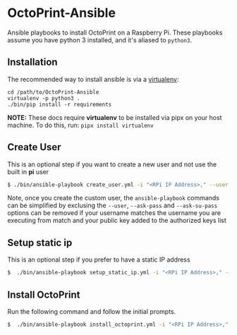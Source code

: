 OctoPrint-Ansible
=================

Ansible playbooks to install OctoPrint on a Raspberry Pi. These playbooks assume you have
python 3 installed, and it's aliased to `python3`.


Installation
------------

The recommended way to install ansible is via a [virtualenv](https://virtualenv.pypa.io/en/latest/installation.html#):

    cd /path/to/OctoPrint-Ansible
    virtualenv -p python3 .
    ./bin/pip install -r requirements

**NOTE:** These docs require **virtualenv** to be installed via pipx on your host machine. To do this,
run: `pipx install virtualenv`

Create User
-----------
This is an optional step if you want to create a new user and not use the 
built in **pi** user

```bash 
$ ./bin/ansible-playbook create_user.yml -i "<RPi IP Address>," --user pi --ask-pass --ask-su-pass
```

Note, once you create the custom user, the `ansible-playbook` commands can be 
simplified by exclusing the `--user`, `--ask-pass` and `--ask-su-pass` options 
can be removed if your username matches the username you are executing from 
match and your public key added to the authorized keys list


Setup static ip
---------------
This is an optional step if you prefer to have a static IP address

```bash
$  ./bin/ansible-playbook setup_static_ip.yml -i "<RPi IP Address>," --user <username> --ask-pass --ask-su-pass
```

Install OctoPrint
-----------------
Run the following command and follow the initial prompts.
```bash
$  ./bin/ansible-playbook install_octoprint.yml -i "<RPi IP Address>," --user <username> --ask-pass --ask-su-pass
```
